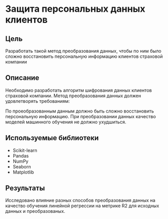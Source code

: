 # Защита персональных данных клиентов
## Цель
Разработать такой метод преобразования данных, чтобы по ним было сложно восстановить персональную информацию клиентов страховой компании

## Описание
Необходимо разработать алгоритм шифрования данных клиентов страховой компании.
Метод преобразования данных должен удовлетворять требованиям:

По проеобразованным данным должно быть сложно восстановить персональную информацию.
При преобразовании данных качество моделей машинного обучения не должно ухудшиться.
## Используемые библиотеки
- Scikit-learn
- Pandas
- NumPy
- Seaborn
- Matplotlib
## Результаты
Исследовано влияние разных способов преобразования данных на качество обучения линейной регрессии на метрике R2 для исходных данных и преобразованых.
